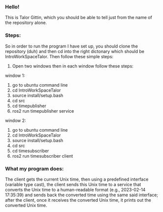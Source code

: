 ### Hello!
This is Talor Gittin, which you should be able to tell just from the name of the repository alone.
### Steps:
So in order to run the program I have set up, you should clone the repository (duh) and then cd into the right dictonary which should be IntroWorkSpaceTalor.
Then follow these simple steps:
1. Open two windows then in each window follow these steps:

window 1:
1. go to ubuntu command line
2. cd IntroWorkSpaceTalor
3. source install/setup.bash
4. cd src
5. cd timepublisher
6. ros2 run timepublisher service

window 2:
1. go to ubuntu command line
2. cd IntroWorkSpaceTalor
3. source install/setup.bash
4. cd src
5. cd timesubscriber
6. ros2 run timesubscriber client

### What my program does:
The client gets the current Unix time, then using a predefined interface (variable type cast), the client sends this Unix time to a service that converts the Unix time to a human-readable format (e.g., 2023-02-14 17:35:39) and sends back the converted time using the same said interface; after the client, once it receives the converted Unix time, it prints out the converted Unix time.
